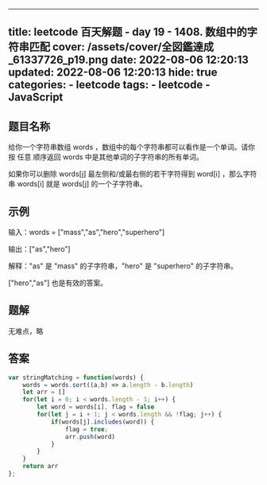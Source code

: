 ---
title: leetcode 百天解题 - day 19 - 1408. 数组中的字符串匹配
cover: /assets/cover/全図鑑達成_61337726_p19.png
date: 2022-08-06 12:20:13
updated: 2022-08-06 12:20:13
hide: true
categories:
    - leetcode
tags:
    - leetcode
    - JavaScript
------
## 题目名称

给你一个字符串数组 words ，数组中的每个字符串都可以看作是一个单词。请你按 任意 顺序返回 words 中是其他单词的子字符串的所有单词。

如果你可以删除 words[j] 最左侧和/或最右侧的若干字符得到 word[i] ，那么字符串 words[i] 就是 words[j] 的一个子字符串。


## 示例

输入：words = ["mass","as","hero","superhero"]

输出：["as","hero"]

解释："as" 是 "mass" 的子字符串，"hero" 是 "superhero" 的子字符串。

["hero","as"] 也是有效的答案。

## 题解

无难点，略

## 答案

~~~js
var stringMatching = function(words) {
    words = words.sort((a,b) => a.length - b.length)
    let arr = []
    for(let i = 0; i < words.length - 1; i++) {
        let word = words[i], flag = false
        for(let j = i + 1; j < words.length && !flag; j++) {
            if(words[j].includes(word)) {
                flag = true;
                arr.push(word)
            }
        }
    }
    return arr
};
~~~
